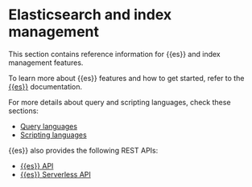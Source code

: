 # Elasticsearch and index management

This section contains reference information for {{es}} and index management features.

To learn more about {{es}} features and how to get started, refer to the [{{es}}](docs-content://solutions/search.md) documentation.

For more details about query and scripting languages, check these sections:
* [Query languages](/query-languages/index.md)
* [Scripting languages](/scripting-languages/index.md)
 
{{es}} also provides the following REST APIs:

* [{{es}} API](https://www.elastic.co/docs/api/doc/elasticsearch)
* [{{es}} Serverless API](https://www.elastic.co/docs/api/doc/elasticsearch-serverless)
